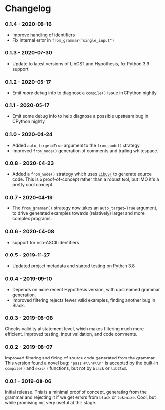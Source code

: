 # Changelog

### 0.1.4 - 2020-08-16
- Improve handling of identifiers
- Fix internal error in `from_grammar("single_input")`

### 0.1.3 - 2020-07-30
- Update to latest versions of LibCST and Hypothesis, for Python 3.9 support

### 0.1.2 - 2020-05-17
- Emit *more* debug info to diagnose a `compile()` issue in CPython nightly

### 0.1.1 - 2020-05-17
- Emit some debug info to help diagnose a possible upstream bug in CPython nightly

### 0.1.0 - 2020-04-24
- Added `auto_target=True` argument to the `from_node()` strategy.
- Improved `from_node()` generation of comments and trailing whitespace.

### 0.0.8 - 2020-04-23
- Added a `from_node()` strategy which uses [`LibCST`](https://pypi.org/project/libcst/)
  to generate source code.  This is a proof-of-concept rather than a robust tool,
  but IMO it's a pretty cool concept.

### 0.0.7 - 2020-04-19
- The `from_grammar()` strategy now takes an `auto_target=True` argument, to
drive generated examples towards (relatively) larger and more complex programs.

### 0.0.6 - 2020-04-08
- support for non-ASCII identifiers

### 0.0.5 - 2019-11-27
- Updated project metadata and started testing on Python 3.8

### 0.0.4 - 2019-09-10
- Depends on more recent Hypothesis version, with upstreamed grammar generation.
- Improved filtering rejects fewer valid examples, finding another bug in Black.

### 0.0.3 - 2019-08-08
Checks validity at statement level, which makes filtering much more efficient.
Improved testing, input validation, and code comments.

### 0.0.2 - 2019-08-07
Improved filtering and fixing of source code generated from the grammar.
This version found a novel bug: `"pass #\\r#\\n"` is accepted by the
built-in `compile()` and `exec()` functions, but not by `black` or `lib2to3`.

### 0.0.1 - 2019-08-06
Initial release.  This is a minimal proof of concept, generating from the
grammar and rejecting it if we get errors from `black` or `tokenize`.
Cool, but while promising not very useful at this stage.
